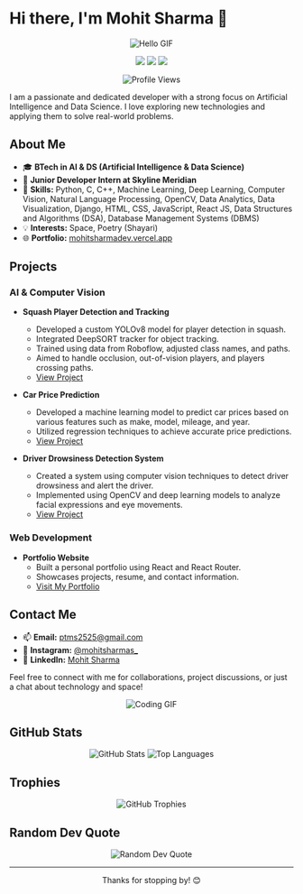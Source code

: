 # Hi there, I'm Mohit Sharma 👋

<p align="center">
  <img src="https://media.giphy.com/media/hvRJCLFzcasrR4ia7z/giphy.gif" alt="Hello GIF">
</p>

<p align="center">
  <a href="https://github.com/mohitsharma1214"><img src="https://img.shields.io/badge/-GitHub-000?style=flat&logo=Github&logoColor=white"></a>
  <a href="https://www.linkedin.com/in/mohitsharmas78/"><img src="https://img.shields.io/badge/-LinkedIn-blue?style=flat&logo=Linkedin&logoColor=white"></a>
  <a href="https://instagram.com/mohitsharmas_"><img src="https://img.shields.io/badge/-Instagram-E4405F?style=flat&logo=Instagram&logoColor=white"></a>
</p>

<p align="center">
  <img src="https://profile-counter.glitch.me/mohitsharma1214/count.svg" alt="Profile Views">
</p>

I am a passionate and dedicated developer with a strong focus on Artificial Intelligence and Data Science. I love exploring new technologies and applying them to solve real-world problems.

## About Me

- 🎓 **BTech in AI & DS (Artificial Intelligence & Data Science)**
- 💼 **Junior Developer Intern at Skyline Meridian**
- 🌟 **Skills:** Python, C, C++, Machine Learning, Deep Learning, Computer Vision, Natural Language Processing, OpenCV, Data Analytics, Data Visualization, Django, HTML, CSS, JavaScript, React JS, Data Structures and Algorithms (DSA), Database Management Systems (DBMS)
- 💡 **Interests:** Space, Poetry (Shayari)
- 🌐 **Portfolio:** [mohitsharmadev.vercel.app](https://mohitsharmadev.vercel.app/)

## Projects

### AI & Computer Vision

- **Squash Player Detection and Tracking**
  - Developed a custom YOLOv8 model for player detection in squash.
  - Integrated DeepSORT tracker for object tracking.
  - Trained using data from Roboflow, adjusted class names, and paths.
  - Aimed to handle occlusion, out-of-vision players, and players crossing paths.
  - [View Project](https://drive.google.com/drive/folders/1OnXBhIHmCQD9tugbaRfZTP93BRnuJZbB?usp=drive_link)

- **Car Price Prediction**
  - Developed a machine learning model to predict car prices based on various features such as make, model, mileage, and year.
  - Utilized regression techniques to achieve accurate price predictions.
  - [View Project](https://github.com/Mohitsharma1214/Car-Price-Prediction-Model)

- **Driver Drowsiness Detection System**
  - Created a system using computer vision techniques to detect driver drowsiness and alert the driver.
  - Implemented using OpenCV and deep learning models to analyze facial expressions and eye movements.
  - [View Project](https://github.com/Mohitsharma1214/Driver-Drowsiness-Detection-System)

### Web Development

- **Portfolio Website**
  - Built a personal portfolio using React and React Router.
  - Showcases projects, resume, and contact information.
  - [Visit My Portfolio](https://mohitsharmadev.vercel.app/)

## Contact Me

- 📫 **Email:** [ptms2525@gmail.com](mailto:ptms2525@gmail.com)
- 📱 **Instagram:** [@mohitsharmas_](https://instagram.com/mohitsharmas_)
- 📝 **LinkedIn:** [Mohit Sharma](https://www.linkedin.com/in/mohitsharmas78/)

Feel free to connect with me for collaborations, project discussions, or just a chat about technology and space!

<p align="center">
  <img src="https://media.giphy.com/media/l0MYt5jPR6QX5pnqM/giphy.gif" alt="Coding GIF">
</p>

## GitHub Stats

<p align="center">
  <img src="https://github-readme-stats.vercel.app/api?username=mohitsharma1214&show_icons=true&theme=radical" alt="GitHub Stats">
  <img src="https://github-readme-stats.vercel.app/api/top-langs/?username=mohitsharma1214&layout=compact&theme=radical" alt="Top Languages">
</p>

## Trophies

<p align="center">
  <img src="https://github-profile-trophy.vercel.app/?username=mohitsharma1214&theme=radical" alt="GitHub Trophies">
</p>

## Random Dev Quote

<p align="center">
  <img src="https://quotes-github-readme.vercel.app/api?type=horizontal&theme=radical" alt="Random Dev Quote">
</p>

---

<p align="center">
Thanks for stopping by! 😊
</p>

